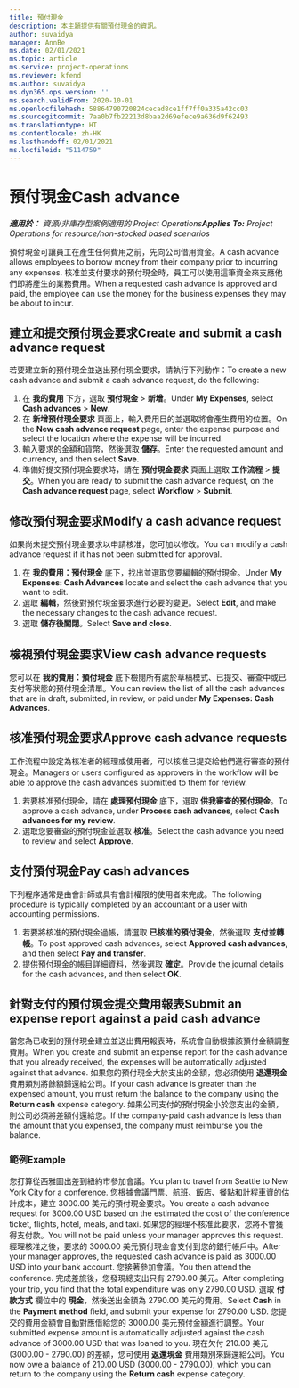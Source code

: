 ```yaml
---
title: 預付現金
description: 本主題提供有關預付現金的資訊。
author: suvaidya
manager: AnnBe
ms.date: 02/01/2021
ms.topic: article
ms.service: project-operations
ms.reviewer: kfend
ms.author: suvaidya
ms.dyn365.ops.version: ''
ms.search.validFrom: 2020-10-01
ms.openlocfilehash: 58864790720824cecad8ce1ff7ff0a335a42cc03
ms.sourcegitcommit: 7aa0b7fb22213d8baa2d69efece9a636d9f62493
ms.translationtype: HT
ms.contentlocale: zh-HK
ms.lasthandoff: 02/01/2021
ms.locfileid: "5114759"
---
```

# <a name="cash-advance"></a><span data-ttu-id="e7f71-103">預付現金</span><span class="sxs-lookup"><span data-stu-id="e7f71-103">Cash advance</span></span>

<span data-ttu-id="e7f71-104">_**適用於：** 資源/非庫存型案例適用的 Project Operations_</span><span class="sxs-lookup"><span data-stu-id="e7f71-104">_**Applies To:** Project Operations for resource/non-stocked based scenarios_</span></span>

<span data-ttu-id="e7f71-105">預付現金可讓員工在產生任何費用之前，先向公司借用資金。</span><span class="sxs-lookup"><span data-stu-id="e7f71-105">A cash advance allows employees to borrow money from their company prior to incurring any expenses.</span></span> <span data-ttu-id="e7f71-106">核准並支付要求的預付現金時，員工可以使用這筆資金來支應他們即將產生的業務費用。</span><span class="sxs-lookup"><span data-stu-id="e7f71-106">When a requested cash advance is approved and paid, the employee can use the money for the business expenses they may be about to incur.</span></span> 

## <a name="create-and-submit-a-cash-advance-request"></a><span data-ttu-id="e7f71-107">建立和提交預付現金要求</span><span class="sxs-lookup"><span data-stu-id="e7f71-107">Create and submit a cash advance request</span></span>
<span data-ttu-id="e7f71-108">若要建立新的預付現金並送出預付現金要求，請執行下列動作：</span><span class="sxs-lookup"><span data-stu-id="e7f71-108">To create a new cash advance and submit a cash advance request, do the following:</span></span> 

1. <span data-ttu-id="e7f71-109">在 **我的費用** 下方，選取 **預付現金** > **新增**。</span><span class="sxs-lookup"><span data-stu-id="e7f71-109">Under **My Expenses**, select **Cash advances** > **New**.</span></span> 
2. <span data-ttu-id="e7f71-110">在 **新增預付現金要求** 頁面上，輸入費用目的並選取將會產生費用的位置。</span><span class="sxs-lookup"><span data-stu-id="e7f71-110">On the **New cash advance request** page, enter the expense purpose and select the location where the expense will be incurred.</span></span>
3. <span data-ttu-id="e7f71-111">輸入要求的金額和貨幣，然後選取 **儲存**。</span><span class="sxs-lookup"><span data-stu-id="e7f71-111">Enter the requested amount and currency, and then select **Save**.</span></span> 
4. <span data-ttu-id="e7f71-112">準備好提交預付現金要求時，請在 **預付現金要求** 頁面上選取 **工作流程** > **提交**。</span><span class="sxs-lookup"><span data-stu-id="e7f71-112">When you are ready to submit the cash advance request, on the **Cash advance request** page, select **Workflow** > **Submit**.</span></span>

## <a name="modify-a-cash-advance-request"></a><span data-ttu-id="e7f71-113">修改預付現金要求</span><span class="sxs-lookup"><span data-stu-id="e7f71-113">Modify a cash advance request</span></span>

<span data-ttu-id="e7f71-114">如果尚未提交預付現金要求以申請核准，您可加以修改。</span><span class="sxs-lookup"><span data-stu-id="e7f71-114">You can modify a cash advance request if it has not been submitted for approval.</span></span>

1. <span data-ttu-id="e7f71-115">在 **我的費用：預付現金** 底下，找出並選取您要編輯的預付現金。</span><span class="sxs-lookup"><span data-stu-id="e7f71-115">Under **My Expenses: Cash Advances** locate and select the cash advance that you want to edit.</span></span>
2. <span data-ttu-id="e7f71-116">選取 **編輯**，然後對預付現金要求進行必要的變更。</span><span class="sxs-lookup"><span data-stu-id="e7f71-116">Select **Edit**, and make the necessary changes to the cash advance request.</span></span> 
3. <span data-ttu-id="e7f71-117">選取 **儲存後關閉**。</span><span class="sxs-lookup"><span data-stu-id="e7f71-117">Select **Save and close**.</span></span>


## <a name="view-cash-advance-requests"></a><span data-ttu-id="e7f71-118">檢視預付現金要求</span><span class="sxs-lookup"><span data-stu-id="e7f71-118">View cash advance requests</span></span>
<span data-ttu-id="e7f71-119">您可以在 **我的費用：預付現金** 底下檢閱所有處於草稿模式、已提交、審查中或已支付等狀態的預付現金清單。</span><span class="sxs-lookup"><span data-stu-id="e7f71-119">You can review the list of all the cash advances that are in draft, submitted, in review, or paid under **My Expenses: Cash Advances**.</span></span> 

## <a name="approve-cash-advance-requests"></a><span data-ttu-id="e7f71-120">核准預付現金要求</span><span class="sxs-lookup"><span data-stu-id="e7f71-120">Approve cash advance requests</span></span>

<span data-ttu-id="e7f71-121">工作流程中設定為核准者的經理或使用者，可以核准已提交給他們進行審查的預付現金。</span><span class="sxs-lookup"><span data-stu-id="e7f71-121">Managers or users configured as approvers in the workflow will be able to approve the cash advances submitted to them for review.</span></span> 

1. <span data-ttu-id="e7f71-122">若要核准預付現金，請在 **處理預付現金** 底下，選取 **供我審查的預付現金**。</span><span class="sxs-lookup"><span data-stu-id="e7f71-122">To approve a cash advance, under **Process cash advances**, select **Cash advances for my review**.</span></span>
2. <span data-ttu-id="e7f71-123">選取您要審查的預付現金並選取 **核准**。</span><span class="sxs-lookup"><span data-stu-id="e7f71-123">Select the cash advance you need to review and select **Approve**.</span></span>  

## <a name="pay-cash-advances"></a><span data-ttu-id="e7f71-124">支付預付現金</span><span class="sxs-lookup"><span data-stu-id="e7f71-124">Pay cash advances</span></span> 
<span data-ttu-id="e7f71-125">下列程序通常是由會計師或具有會計權限的使用者來完成。</span><span class="sxs-lookup"><span data-stu-id="e7f71-125">The following procedure is typically completed by an accountant or a user with accounting permissions.</span></span>

1. <span data-ttu-id="e7f71-126">若要將核准的預付現金過帳，請選取 **已核准的預付現金**，然後選取 **支付並轉帳**。</span><span class="sxs-lookup"><span data-stu-id="e7f71-126">To post approved cash advances, select **Approved cash advances**, and then select **Pay and transfer**.</span></span>  
2. <span data-ttu-id="e7f71-127">提供預付現金的帳目詳細資料，然後選取 **確定**。</span><span class="sxs-lookup"><span data-stu-id="e7f71-127">Provide the journal details for the cash advances, and then select **OK**.</span></span> 

## <a name="submit-an-expense-report-against-a-paid-cash-advance"></a><span data-ttu-id="e7f71-128">針對支付的預付現金提交費用報表</span><span class="sxs-lookup"><span data-stu-id="e7f71-128">Submit an expense report against a paid cash advance</span></span> 

<span data-ttu-id="e7f71-129">當您為已收到的預付現金建立並送出費用報表時，系統會自動根據該預付金額調整費用。</span><span class="sxs-lookup"><span data-stu-id="e7f71-129">When you create and submit an expense report for the cash advance that you already received, the expenses will be automatically adjusted against that advance.</span></span> <span data-ttu-id="e7f71-130">如果您的預付現金大於支出的金額，您必須使用 **退還現金** 費用類別將餘額歸還給公司。</span><span class="sxs-lookup"><span data-stu-id="e7f71-130">If your cash advance is greater than the expensed amount, you must return the balance to the company using the **Return cash** expense category.</span></span> <span data-ttu-id="e7f71-131">如果公司支付的預付現金小於您支出的金額，則公司必須將差額付還給您。</span><span class="sxs-lookup"><span data-stu-id="e7f71-131">If the company-paid cash advance is less than the amount that you expensed, the company must reimburse you the balance.</span></span> 

### <a name="example"></a><span data-ttu-id="e7f71-132">範例</span><span class="sxs-lookup"><span data-stu-id="e7f71-132">Example</span></span>
<span data-ttu-id="e7f71-133">您打算從西雅圖出差到紐約市參加會議。</span><span class="sxs-lookup"><span data-stu-id="e7f71-133">You plan to travel from Seattle to New York City for a conference.</span></span> <span data-ttu-id="e7f71-134">您根據會議門票、航班、飯店、餐點和計程車資的估計成本，建立 3000.00 美元的預付現金要求。</span><span class="sxs-lookup"><span data-stu-id="e7f71-134">You create a cash advance request for 3000.00 USD based on the estimated the cost of the conference ticket, flights, hotel, meals, and taxi.</span></span> <span data-ttu-id="e7f71-135">如果您的經理不核准此要求，您將不會獲得支付款。</span><span class="sxs-lookup"><span data-stu-id="e7f71-135">You will not be paid unless your manager approves this request.</span></span> <span data-ttu-id="e7f71-136">經理核准之後，要求的 3000.00 美元預付現金會支付到您的銀行帳戶中。</span><span class="sxs-lookup"><span data-stu-id="e7f71-136">After your manager approves, the requested cash advance is paid as 3000.00 USD into your bank account.</span></span> <span data-ttu-id="e7f71-137">您接著參加會議。</span><span class="sxs-lookup"><span data-stu-id="e7f71-137">You then attend the conference.</span></span> <span data-ttu-id="e7f71-138">完成差旅後，您發現總支出只有 2790.00 美元。</span><span class="sxs-lookup"><span data-stu-id="e7f71-138">After completing your trip, you find that the total expenditure was only 2790.00 USD.</span></span> <span data-ttu-id="e7f71-139">選取 **付款方式** 欄位中的 **現金**，然後送出金額為 2790.00 美元的費用。</span><span class="sxs-lookup"><span data-stu-id="e7f71-139">Select **Cash** in the **Payment method** field, and submit your expense for 2790.00 USD.</span></span> <span data-ttu-id="e7f71-140">您提交的費用金額會自動對應借給您的 3000.00 美元預付金額進行調整。</span><span class="sxs-lookup"><span data-stu-id="e7f71-140">Your submitted expense amount is automatically adjusted against the cash advance of 3000.00 USD that was loaned to you.</span></span> <span data-ttu-id="e7f71-141">現在欠付 210.00 美元 (3000.00 - 2790.00) 的差額，您可使用 **返還現金** 費用類別來歸還給公司。</span><span class="sxs-lookup"><span data-stu-id="e7f71-141">You now owe a balance of 210.00 USD (3000.00 - 2790.00), which you can return to the company using the **Return cash** expense category.</span></span>

